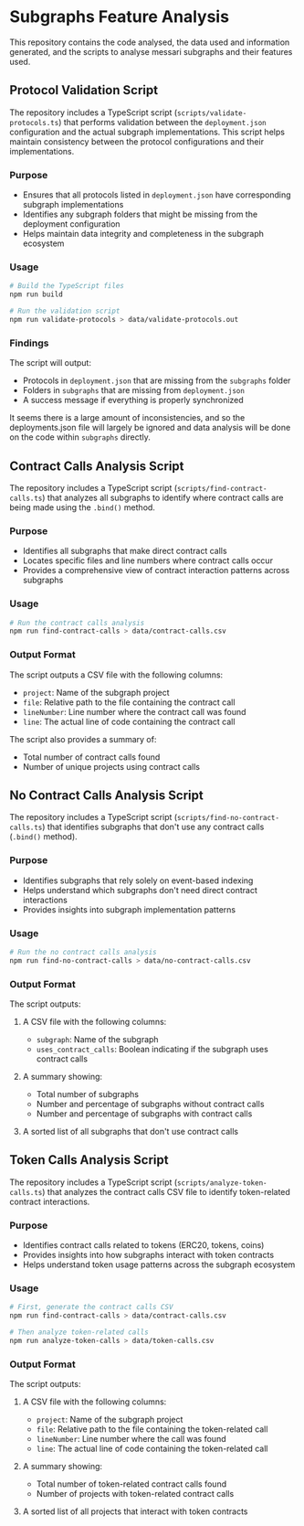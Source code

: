 # Subgraphs Feature Analysis

This repository contains the code analysed, the data used and information generated, and the scripts to analyse messari subgraphs and their features used. 

## Protocol Validation Script

The repository includes a TypeScript script (`scripts/validate-protocols.ts`) that performs validation between the `deployment.json` configuration and the actual subgraph implementations. This script helps maintain consistency between the protocol configurations and their implementations.

### Purpose
- Ensures that all protocols listed in `deployment.json` have corresponding subgraph implementations
- Identifies any subgraph folders that might be missing from the deployment configuration
- Helps maintain data integrity and completeness in the subgraph ecosystem

### Usage
```bash
# Build the TypeScript files
npm run build

# Run the validation script
npm run validate-protocols > data/validate-protocols.out
```

### Findings
The script will output:
- Protocols in `deployment.json` that are missing from the `subgraphs` folder
- Folders in `subgraphs` that are missing from `deployment.json`
- A success message if everything is properly synchronized

It seems there is a large amount of inconsistencies, and so the deployments.json file will largely be ignored and data analysis will be done on the code within `subgraphs` directly. 

## Contract Calls Analysis Script

The repository includes a TypeScript script (`scripts/find-contract-calls.ts`) that analyzes all subgraphs to identify where contract calls are being made using the `.bind()` method.

### Purpose
- Identifies all subgraphs that make direct contract calls
- Locates specific files and line numbers where contract calls occur
- Provides a comprehensive view of contract interaction patterns across subgraphs

### Usage
```bash
# Run the contract calls analysis
npm run find-contract-calls > data/contract-calls.csv
```

### Output Format
The script outputs a CSV file with the following columns:
- `project`: Name of the subgraph project
- `file`: Relative path to the file containing the contract call
- `lineNumber`: Line number where the contract call was found
- `line`: The actual line of code containing the contract call

The script also provides a summary of:
- Total number of contract calls found
- Number of unique projects using contract calls

## No Contract Calls Analysis Script

The repository includes a TypeScript script (`scripts/find-no-contract-calls.ts`) that identifies subgraphs that don't use any contract calls (`.bind()` method).

### Purpose
- Identifies subgraphs that rely solely on event-based indexing
- Helps understand which subgraphs don't need direct contract interactions
- Provides insights into subgraph implementation patterns

### Usage
```bash
# Run the no contract calls analysis
npm run find-no-contract-calls > data/no-contract-calls.csv
```

### Output Format
The script outputs:
1. A CSV file with the following columns:
   - `subgraph`: Name of the subgraph
   - `uses_contract_calls`: Boolean indicating if the subgraph uses contract calls

2. A summary showing:
   - Total number of subgraphs
   - Number and percentage of subgraphs without contract calls
   - Number and percentage of subgraphs with contract calls

3. A sorted list of all subgraphs that don't use contract calls

## Token Calls Analysis Script

The repository includes a TypeScript script (`scripts/analyze-token-calls.ts`) that analyzes the contract calls CSV file to identify token-related contract interactions.

### Purpose
- Identifies contract calls related to tokens (ERC20, tokens, coins)
- Provides insights into how subgraphs interact with token contracts
- Helps understand token usage patterns across the subgraph ecosystem

### Usage
```bash
# First, generate the contract calls CSV
npm run find-contract-calls > data/contract-calls.csv

# Then analyze token-related calls
npm run analyze-token-calls > data/token-calls.csv
```

### Output Format
The script outputs:
1. A CSV file with the following columns:
   - `project`: Name of the subgraph project
   - `file`: Relative path to the file containing the token-related call
   - `lineNumber`: Line number where the call was found
   - `line`: The actual line of code containing the token-related call

2. A summary showing:
   - Total number of token-related contract calls found
   - Number of projects with token-related contract calls

3. A sorted list of all projects that interact with token contracts